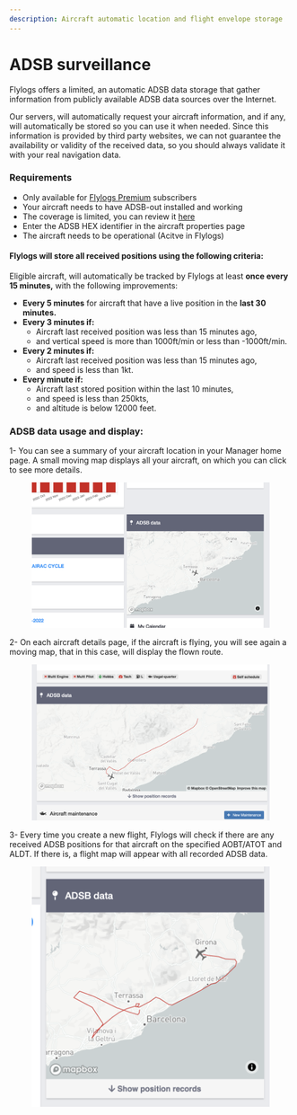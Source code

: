 ```yaml
---
description: Aircraft automatic location and flight envelope storage
---
```


# ADSB surveillance

Flylogs offers a limited, an automatic ADSB data storage that gather information from publicly available ADSB data sources over the Internet.

Our servers, will automatically request your aircraft information, and if any, will automatically be stored so you can use it when needed. Since this information is provided by third party websites, we can not guarantee the availability or validity of the received data, so you should always validate it with your real navigation data.



### Requirements

* Only available for [Flylogs Premium](https://www.flylogs.com/static/pricing) subscribers
* Your aircraft needs to have ADSB-out installed and working
* The coverage is limited, you can review it [here](https://opensky-network.org/network/facts)
* Enter the ADSB HEX identifier in the aircraft properties page
* The aircraft needs to be operational (Acitve in Flylogs)



#### Flylogs will store all received positions using the following criteria:

Eligible aircraft, will automatically be tracked by Flylogs at least **once every 15 minutes,** with the following improvements:

* **Every 5 minutes** for aircraft that have a live position in the **last 30 minutes.**
* **Every 3 minutes if:**
  * Aircraft last received position was less than 15 minutes ago,
  * and vertical speed is more than 1000ft/min or less than -1000ft/min.
* **Every 2 minutes if:**
  * Aircraft last received position was less than 15 minutes ago,
  * and speed is less than 1kt.
* **Every minute if:**
  * Aircraft last stored position within the last 10 minutes,
  * and speed is less than 250kts,
  * and altitude is below 12000 feet.

### ADSB data usage and display:

1- You can see a summary of your aircraft location in your Manager home page. A small moving map displays all your aircraft, on which you can click to see more details.

<figure><img src="../.gitbook/assets/Screenshot 2023-03-17 at 11.54.47.png" alt=""><figcaption></figcaption></figure>



2- On each aircraft details page, if the aircraft is flying, you will see again a moving map, that in this case, will display the flown route.

<figure><img src="../.gitbook/assets/Screenshot 2023-03-17 at 11.56.11.png" alt=""><figcaption></figcaption></figure>

3- Every time you create a new flight, Flylogs will check if there are any received ADSB positions for that aircraft on the specified AOBT/ATOT and ALDT. If there is, a flight map will appear with all recorded ADSB data.

<figure><img src="../.gitbook/assets/Screenshot 2023-03-17 at 12.03.54.png" alt=""><figcaption></figcaption></figure>
